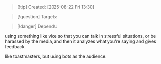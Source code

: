 
>[!tip] Created: [2025-08-22 Fri 13:30]

>[!question] Targets: 

>[!danger] Depends: 

using something like vice so that you can talk in stressful situations, or be harassed by the media, and then it analyzes what you're saying and gives feedback.

like toastmasters, but using bots as the audience.